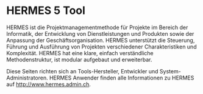 HERMES 5 Tool
=============

HERMES ist die Projektmanagementmethode für Projekte im Bereich der Informatik, der Entwicklung von Dienstleistungen und Produkten sowie der Anpassung der Geschäftsorganisation. HERMES unterstützt die Steuerung, Führung und Ausführung von Projekten verschiedener Charakteristiken und Komplexität. HERMES hat eine klare, einfach verständliche Methodenstruktur, ist modular aufgebaut und erweiterbar.

Diese Seiten richten sich an Tools-Hersteller, Entwickler und System-Administratoren. HERMES Anwender finden alle Informationen zu HERMES auf http://www.hermes.admin.ch.

